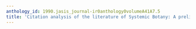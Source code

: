 ```yaml
---
anthology_id: 1990.jasis_journal-ir0anthology0volumeA41A7.5
title: 'Citation analysis of the literature of Systemic Botany: A preliminary survey'
---
```

